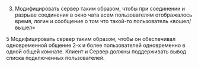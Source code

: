 3. Модифицировать сервер таким образом, чтобы при соединении и разрыве
соединения в окно чата всем пользователям отображалось время, логин и
сообщение о том что такой-то пользователь «вошел/вышел»

5 Модифицировать сервер таким образом, чтобы он обеспечивал одновременной
общение 2-х и более пользователей одновременно в одной общей комнате.
Клиент и Сервер должны поддерживать вывод списка подключенных пользователей.